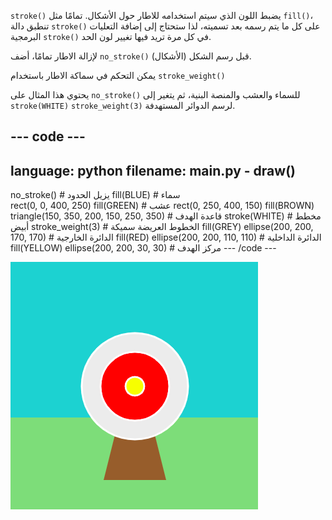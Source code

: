 `stroke()` يضبط اللون الذي سيتم استخدامه للاطار حول الأشكال. تمامًا مثل `fill()`، تنطبق دالة `stroke()` على كل ما يتم رسمه بعد تسميته، لذا ستحتاج إلى إضافة التعليات البرمجية `stroke()` في كل مرة تريد فيها تغيير لون الحد.

لإزالة الاطار تمامًا، أضف `no_stroke()` قبل رسم الشكل (الأشكال).

يمكن التحكم في سماكة الاطار باستخدام `stroke_weight()`

يحتوي هذا المثال على `no_stroke()` للسماء والعشب والمنصة البنية، ثم يتغير إلى `stroke(WHITE)` `stroke_weight(3)` لرسم الدوائر المستهدفة.

--- code ---
---
language: python
filename: main.py - draw()
---

  no_stroke() # يزيل الحدود 
    fill(BLUE) # سماء  
    rect(0, 0, 400, 250) 
    fill(GREEN) # عشب 
    rect(0, 250, 400, 150) 
    fill(BROWN) 
    triangle(150, 350, 200, 150, 250, 350)  # قاعدة الهدف 
    stroke(WHITE) # مخطط أبيض 
    stroke_weight(3) # الخطوط العريضة سميكة
    fill(GREY) 
    ellipse(200, 200, 170, 170) # الدائرة الخارجية 
    fill(RED) 
    ellipse(200, 200, 110, 110) # الدائرة الداخلية
    fill(YELLOW) 
    ellipse(200, 200, 30, 30) # مركز الهدف
--- /code ---

![مشهد رماية بحدود بيضاء سميكة على الدوائر وبدون حدود على المستطيلات أو المثلثات.](images/outline-circles.png)

